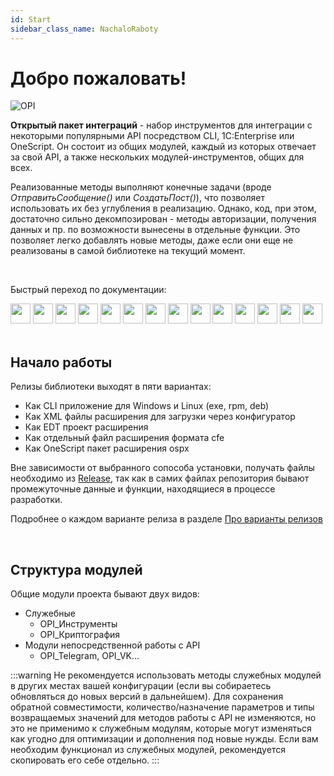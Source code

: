 ```yaml
---
id: Start
sidebar_class_name: NachaloRaboty
---
```


# Добро пожаловать!

![OPI](../../static/img/logo_long.png)

**Открытый пакет интеграций** - набор инструментов для интеграции с некоторыми популярными API посредством CLI, 1C:Enterprise или OneScript. Он состоит из общих модулей, каждый из которых отвечает за свой API, а также нескольких модулей-инструментов, общих для всех. 

Реализованные методы выполняют конечные задачи (вроде *ОтправитьСообщение()* или *СоздатьПост()*), что позволяет использовать их без углубления в реализацию. Однако, код, при этом, достаточно сильно декомпозирован - методы авторизации, получения данных и пр. по возможности вынесены в отдельные функции. Это позволяет легко добавлять новые методы, даже если они еще не реализованы в самой библиотеке на текущий момент.

<br/>

Быстрый переход по документации:
  <div>
  <a href="/docs/Instructions/Telegram/"><img src={require('../../static/img/APIs/Telegram.png').default} width="32"/></a>
  <a href="/docs/Instructions/VK/"><img src={require('../../static/img/APIs/VK.png').default} width="32"/></a>
  <a href="/docs/Instructions/VKTeams/"><img src={require('../../static/img/APIs/VKTeams.png').default} width="32"/></a>
  <a href="/docs/Instructions/Viber/"><img src={require('../../static/img/APIs/Viber.png').default} width="32"/></a>
  <a href="/docs/Instructions/Twitter/"><img src={require('../../static/img/APIs/Twitter.png').default} width="32"/></a>
  <a href="/docs/Instructions/Notion/"><img src={require('../../static/img/APIs/Notion.png').default} width="32"/></a>
  <a href="/docs/Instructions/YandexDisk/"><img src={require('../../static/img/APIs/YandexDisk.png').default} width="32"/></a>
  <a href="/docs/Instructions/GoogleCalendar/"><img src={require('../../static/img/APIs/GoogleCalendar.png').default} width="32"/></a>
  <a href="/docs/Instructions/GoogleDrive/"><img src={require('../../static/img/APIs/GoogleDrive.png').default} width="32"/></a>
  <a href="/docs/Instructions/GoogleSheets/"><img src={require('../../static/img/APIs/GoogleSheets.png').default} width="32"/></a>
  <a href="/docs/Instructions/Slack/"><img src={require('../../static/img/APIs/Slack.png').default} width="32"/></a>
  <a href="/docs/Instructions/Airtable/"><img src={require('../../static/img/APIs/Airtable.png').default} width="32"/></a>
  <a href="/docs/Instructions/Dropbox/"><img src={require('../../static/img/APIs/Dropbox.png').default} width="32"/></a>
  <a href="/docs/Instructions/Bitrix24/"><img src={require('../../static/img/APIs/Bitrix24.png').default} width="32"/></a>
</div> 

<br/>

## Начало работы

Релизы библиотеки выходят в пяти вариантах: 

- Как CLI приложение для Windows и Linux (exe, rpm, deb)
- Как XML файлы расширения для загрузки через конфигуратор
- Как EDT проект расширения
- Как отдельный файл расширения формата cfe
- Как OneScript пакет расширения ospx

Вне зависимости от выбранного сопособа установки, получать файлы необходимо из [Release](https://github.com/Bayselonarrend/OpenIntegrations/releases), так как в самих файлах репозитория бывают промежуточные данные и функции, находящиеся в процессе разработки. 

Подробнее о каждом варианте релиза в разделе [Про варианты релизов](/docs/Start/Release-variants)

<br/>

## Структура модулей

Общие модули проекта бывают двух видов: 

- Служебные 
	- OPI_Инструменты
	- OPI_Криптография
- Модули непосредственной работы с API
	- OPI_Telegram, OPI_VK...
	
:::warning
Не рекомендуется использовать методы служебных модулей в других местах вашей конфигурации (если вы собираетесь обновляться до новых версий в дальнейшем). Для сохранения обратной совместимости, количество/назначение параметров и типы возвращаемых значений для методов работы с API не изменяются, но это не применимо к служебным модулям, которые могут изменяться как угодно для оптимизации и дополнения под новые нужды. Если вам необходим функционал из служебных модулей, рекомендуется скопировать его себе отдельно.
:::
